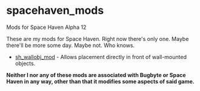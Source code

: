 # spacehaven_mods

Mods for Space Haven Alpha 12<br />

<P>These are my mods for Space Haven. Right now there's only one. Maybe there'll be more some day. Maybe not. Who knows.</P>

<UL>
  <LI><a href="sh_wallobj_mod/">sh_wallobj_mod</a> - Allows placement directly in front of wall-mounted objects.</LI>
</UL>

<B>Neither I nor any of these mods are associated with Bugbyte or Space Haven in any way, other than that it modifies some aspects of said game.</B>
